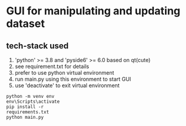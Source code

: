 # GUI for manipulating and updating dataset

## tech-stack used
1. 'python' >= 3.8 and 'pyside6' >= 6.0 based on qt(cute)
2. see requirement.txt for details
3. prefer to use python virtual environment
4. run main.py using this environment to start GUI
5. use 'deactivate' to exit virtual environment

<code>python -m venv env
    <br>env\Scripts\activate
    <br>pip install -r requirements.txt
    <br>python main.py
</code>
